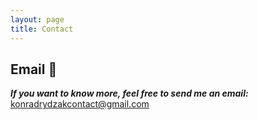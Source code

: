 ```yaml
---
layout: page
title: Contact
---
```


## Email 📧

***If you want to know more, feel free to send me an email:***  
<konradrydzakcontact@gmail.com>